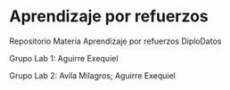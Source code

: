 
# Aprendizaje por refuerzos

Repositorio Materia Aprendizaje por refuerzos DiploDatos

Grupo Lab 1: Aguirre Exequiel

Grupo Lab 2: Avila Milagros; Aguirre Exequiel
